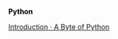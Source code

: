 **<font style="color:rgb(0,0,0);">Python </font>**

[Introduction · A Byte of Python](https://python.swaroopch.com/)



